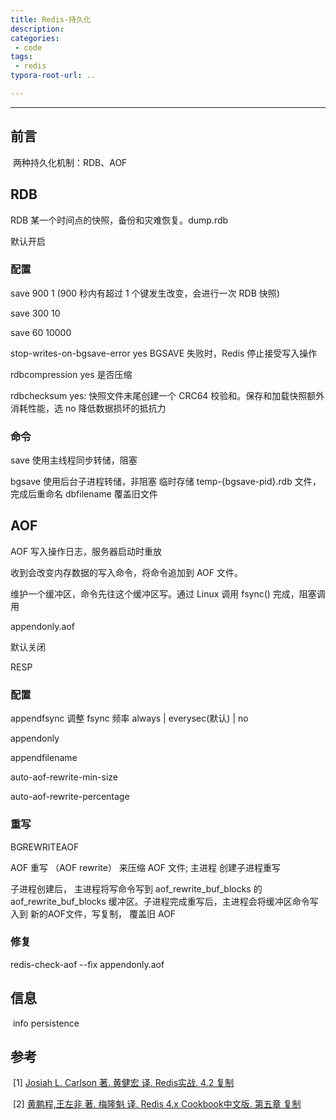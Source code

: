 ```yaml
---
title: Redis-持久化
description: 
categories: 
 - code
tags:
 - redis
typora-root-url: ..

---
```


------

## 前言

​	两种持久化机制：RDB、AOF

## RDB

RDB 某一个时间点的快照，备份和灾难恢复。dump.rdb

默认开启

### 配置

save 900 1 (900 秒内有超过 1 个键发生改变，会进行一次 RDB 快照)

save 300 10

save 60 10000

stop-writes-on-bgsave-error yes BGSAVE 失败时，Redis 停止接受写入操作

rdbcompression yes 是否压缩

rdbchecksum yes: 快照文件末尾创建一个 CRC64 校验和。保存和加载快照额外消耗性能，选  no 降低数据损坏的抵抗力

### 命令

save 使用主线程同步转储，阻塞

bgsave 使用后台子进程转储，非阻塞 临时存储 temp-{bgsave-pid}.rdb 文件，完成后重命名 dbfilename 覆盖旧文件

## AOF

AOF 写入操作日志，服务器启动时重放 

收到会改变内存数据的写入命令，将命令追加到 AOF 文件。

维护一个缓冲区，命令先往这个缓冲区写。通过 Linux 调用 fsync() 完成，阻塞调用



appendonly.aof

默认关闭

RESP

### 配置 

appendfsync 调整 fsync 频率  always | everysec(默认) | no

appendonly

appendfilename

auto-aof-rewrite-min-size

auto-aof-rewrite-percentage

### 重写

BGREWRITEAOF

AOF  重写 （AOF rewrite） 来压缩 AOF 文件; 主进程 创建子进程重写

子进程创建后， 主进程将写命令写到 aof_rewrite_buf_blocks 的 aof_rewrite_buf_blocks 缓冲区。子进程完成重写后，主进程会将缓冲区命令写入到 新的AOF文件，写复制， 覆盖旧 AOF

### 修复

redis-check-aof --fix appendonly.aof



## 信息

​	info persistence

## 参考

​	\[1\] [Josiah L. Carlson 著. 黄健宏 译. Redis实战. 4.2 复制](<https://book.douban.com/subject/26612779/>)

​	\[2\] [黄鹏程,王左非 著. 梅隆魁 译. Redis 4.x Cookbook中文版. 第五章 复制](<https://book.douban.com/subject/30227261/>)


